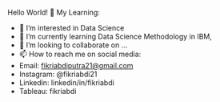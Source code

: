 Hello World! 👋 
My Learning:


- 👀 I’m interested in Data Science
- 🌱 I’m currently learning Data Science Methodology in IBM, 
- 💞️ I’m looking to collaborate on ...
- 📫 How to reach me on social media:
-    Email: fikriabdiputra21@gmail.com
-    Instagram: @fikriabdi21
-    Linkedin: linkedin/in/fikriabdi
-    Tableau: fikriabdi

<!---
Fikriabdi21/Fikriabdi21 is a ✨ special ✨ repository because its `README.md` (this file) appears on your GitHub profile.
You can click the Preview link to take a look at your changes.
--->
